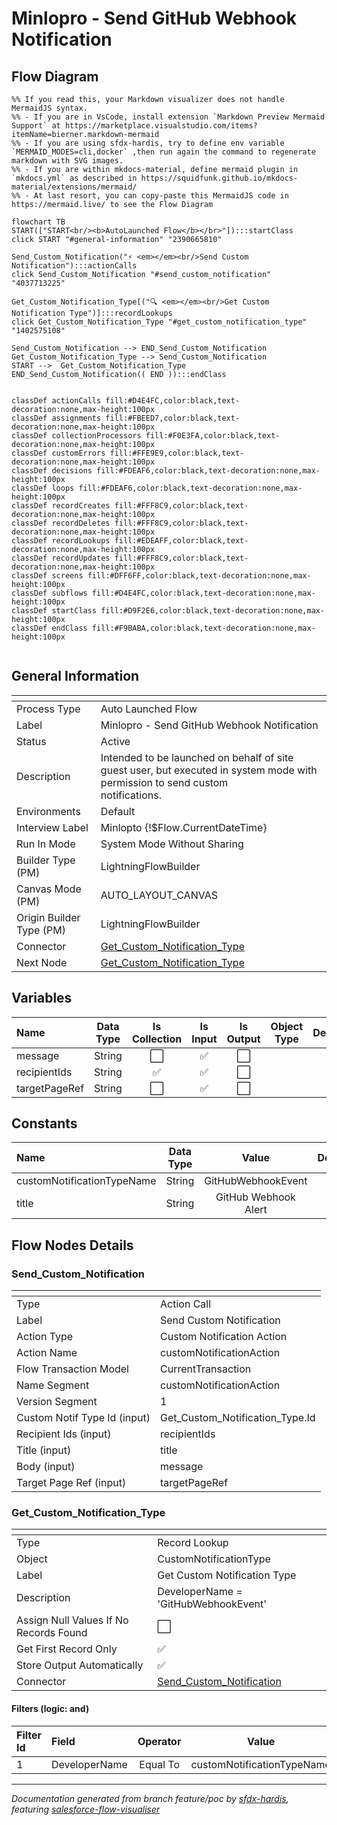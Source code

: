 # Minlopro - Send GitHub Webhook Notification

## Flow Diagram

```mermaid
%% If you read this, your Markdown visualizer does not handle MermaidJS syntax.
%% - If you are in VsCode, install extension `Markdown Preview Mermaid Support` at https://marketplace.visualstudio.com/items?itemName=bierner.markdown-mermaid
%% - If you are using sfdx-hardis, try to define env variable `MERMAID_MODES=cli,docker` ,then run again the command to regenerate markdown with SVG images.
%% - If you are within mkdocs-material, define mermaid plugin in `mkdocs.yml` as described in https://squidfunk.github.io/mkdocs-material/extensions/mermaid/
%% - At last resort, you can copy-paste this MermaidJS code in https://mermaid.live/ to see the Flow Diagram

flowchart TB
START(["START<br/><b>AutoLaunched Flow</b></br>"]):::startClass
click START "#general-information" "2390665810"

Send_Custom_Notification("⚡ <em></em><br/>Send Custom Notification"):::actionCalls
click Send_Custom_Notification "#send_custom_notification" "4037713225"

Get_Custom_Notification_Type[("🔍 <em></em><br/>Get Custom Notification Type")]:::recordLookups
click Get_Custom_Notification_Type "#get_custom_notification_type" "1402575108"

Send_Custom_Notification --> END_Send_Custom_Notification
Get_Custom_Notification_Type --> Send_Custom_Notification
START -->  Get_Custom_Notification_Type
END_Send_Custom_Notification(( END )):::endClass


classDef actionCalls fill:#D4E4FC,color:black,text-decoration:none,max-height:100px
classDef assignments fill:#FBEED7,color:black,text-decoration:none,max-height:100px
classDef collectionProcessors fill:#F0E3FA,color:black,text-decoration:none,max-height:100px
classDef customErrors fill:#FFE9E9,color:black,text-decoration:none,max-height:100px
classDef decisions fill:#FDEAF6,color:black,text-decoration:none,max-height:100px
classDef loops fill:#FDEAF6,color:black,text-decoration:none,max-height:100px
classDef recordCreates fill:#FFF8C9,color:black,text-decoration:none,max-height:100px
classDef recordDeletes fill:#FFF8C9,color:black,text-decoration:none,max-height:100px
classDef recordLookups fill:#EDEAFF,color:black,text-decoration:none,max-height:100px
classDef recordUpdates fill:#FFF8C9,color:black,text-decoration:none,max-height:100px
classDef screens fill:#DFF6FF,color:black,text-decoration:none,max-height:100px
classDef subflows fill:#D4E4FC,color:black,text-decoration:none,max-height:100px
classDef startClass fill:#D9F2E6,color:black,text-decoration:none,max-height:100px
classDef endClass fill:#F9BABA,color:black,text-decoration:none,max-height:100px


```

<!-- Flow description -->

## General Information

|<!-- -->|<!-- -->|
|:---|:---|
|Process Type| Auto Launched Flow|
|Label|Minlopro - Send GitHub Webhook Notification|
|Status|Active|
|Description|Intended to be launched on behalf of site guest user, but executed in system mode with permission to send custom<br/>        notifications.|
|Environments|Default|
|Interview Label|Minlopto {!$Flow.CurrentDateTime}|
|Run In Mode| System Mode Without Sharing|
| Builder Type (PM)|LightningFlowBuilder|
| Canvas Mode (PM)|AUTO_LAYOUT_CANVAS|
| Origin Builder Type (PM)|LightningFlowBuilder|
|Connector|[Get_Custom_Notification_Type](#get_custom_notification_type)|
|Next Node|[Get_Custom_Notification_Type](#get_custom_notification_type)|


## Variables

|Name|Data Type|Is Collection|Is Input|Is Output|Object Type|Description|
|:-- |:--:|:--:|:--:|:--:|:--:|:--  |
|message|String|⬜|✅|⬜|<!-- -->|<!-- -->|
|recipientIds|String|✅|✅|⬜|<!-- -->|<!-- -->|
|targetPageRef|String|⬜|✅|⬜|<!-- -->|<!-- -->|


## Constants

|Name|Data Type|Value|Description|
|:-- |:--:|:--:|:--  |
|customNotificationTypeName|String|GitHubWebhookEvent|<!-- -->|
|title|String|GitHub Webhook Alert|<!-- -->|


## Flow Nodes Details

### Send_Custom_Notification

|<!-- -->|<!-- -->|
|:---|:---|
|Type|Action Call|
|Label|Send Custom Notification|
|Action Type|Custom Notification Action|
|Action Name|customNotificationAction|
|Flow Transaction Model|CurrentTransaction|
|Name Segment|customNotificationAction|
|Version Segment|1|
|Custom Notif Type Id (input)|Get_Custom_Notification_Type.Id|
|Recipient Ids (input)|recipientIds|
|Title (input)|title|
|Body (input)|message|
|Target Page Ref (input)|targetPageRef|


### Get_Custom_Notification_Type

|<!-- -->|<!-- -->|
|:---|:---|
|Type|Record Lookup|
|Object|CustomNotificationType|
|Label|Get Custom Notification Type|
|Description|DeveloperName = 'GitHubWebhookEvent'|
|Assign Null Values If No Records Found|⬜|
|Get First Record Only|✅|
|Store Output Automatically|✅|
|Connector|[Send_Custom_Notification](#send_custom_notification)|


#### Filters (logic: **and**)

|Filter Id|Field|Operator|Value|
|:-- |:-- |:--:|:--: |
|1|DeveloperName| Equal To|customNotificationTypeName|








___

_Documentation generated from branch feature/poc by [sfdx-hardis](https://sfdx-hardis.cloudity.com), featuring [salesforce-flow-visualiser](https://github.com/toddhalfpenny/salesforce-flow-visualiser)_